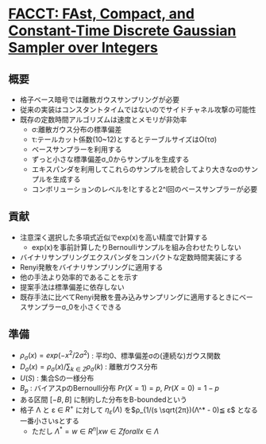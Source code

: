 # [FACCT: FAst, Compact, and Constant-Time Discrete Gaussian Sampler over Integers](https://eprint.iacr.org/2018/1234)

## 概要
- 格子ベース暗号では離散ガウスサンプリングが必要
- 従来の実装はコンスタントタイムではないのでサイドチャネル攻撃の可能性
- 既存の定数時間アルゴリズムは速度とメモリが非効率
  - σ:離散ガウス分布の標準偏差
  - τ:テールカット係数(10~12)とするとテーブルサイズはO(τσ)
  -  ベースサンプラーを利用する
    - ずっと小さな標準偏差σ_0からサンプルを生成する
    - エキスパンダを利用してこれらのサンプルを統合してより大きなσのサンプルを生成する
    - コンボリューションのレベルをlとすると2^l回のベースサンプラーが必要

## 貢献
- 注意深く選択した多項式近似でexp(x)を高い精度で計算する
  - exp(x)を事前計算したりBernoulliサンプルを組み合わせたりしない
- バイナリサンプリングエクスパンダをコンパクトな定数時間実装にする
- Renyi発散をバイナリサンプリングに適用する
- 他の手法より効率的であることを示す
- 提案手法は標準偏差に依存しない
- 既存手法に比べてRenyi発散を畳み込みサンプリングに適用するときにベースサンプラーσ_0を小さくできる

## 準備
- $ρ_σ(x) = exp(-x^2/2σ^2)$ : 平均0、標準偏差σの(連続な)ガウス関数
- $D_σ(x) = ρ_σ(x)/\sum_{k \in Z} ρ_σ(k)$ : 離散ガウス分布
- $U(S)$ : 集合Sの一様分布
- $B_p$ : バイアスpのBernoulli分布 $Pr(X=1)=p$, $Pr(X=0) = 1-p$
- ある区間 $[-B, B]$ に制約した分布をB-boundedという
- 格子 Λ と ε ∈ $R^+$ に対して $η_ε(Λ)$ を$ρ_{1/(s \sqrt{2π})(Λ^* - 0)≦ ε$ となる一番小さいsとする
  - ただし $Λ^*={w ∈ R^n | x w ∈ Z for all x ∈ Λ}$